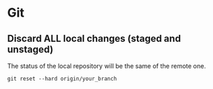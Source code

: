 # Git

## Discard ALL local changes (staged and unstaged)
The status of the local repository will be the same of the remote one.
```
git reset --hard origin/your_branch
```
